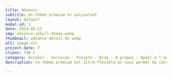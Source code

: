 ```yaml
---
title: Advance
subtitle: Un thème premium et polyvalent
layout: default
modal-id: 1
date: 2024-05-13
img: advance-jekyll-theme.webp
thumbnail: advance-detail-02.webp
alt: image-alt
project-date: 7
client: 790 €
category: Accueil - Services - Projets - Blog - A propos - Appel à l'action
description: Ce thème premium est ultra-flexible et vous permet de construire des sites web marketing, des blogs complets, des portfolios et bien plus encore. Bénéficiez d'un design élégant, d'un code propre et d'une optimisation SEO pour une présence en ligne irréprochable. Ce thème haut de gamme vous offre une personnalisation infinie, une panoplie de fonctionnalités puissantes et un code optimisé pour la vitesse.

---
```

